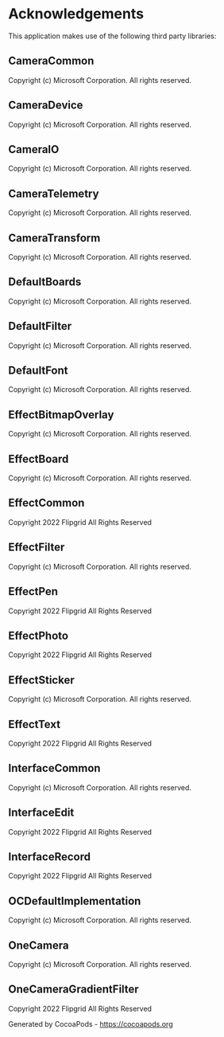 # Acknowledgements
This application makes use of the following third party libraries:

## CameraCommon

Copyright (c) Microsoft Corporation.  All rights reserved.

## CameraDevice

Copyright (c) Microsoft Corporation.  All rights reserved.

## CameraIO

Copyright (c) Microsoft Corporation.  All rights reserved.

## CameraTelemetry

Copyright (c) Microsoft Corporation.  All rights reserved.

## CameraTransform

Copyright (c) Microsoft Corporation.  All rights reserved.

## DefaultBoards

Copyright (c) Microsoft Corporation.  All rights reserved.

## DefaultFilter

Copyright (c) Microsoft Corporation.  All rights reserved.

## DefaultFont

Copyright (c) Microsoft Corporation.  All rights reserved.

## EffectBitmapOverlay

Copyright (c) Microsoft Corporation.  All rights reserved.

## EffectBoard

Copyright (c) Microsoft Corporation.  All rights reserved.

## EffectCommon

Copyright 2022 Flipgrid
All Rights Reserved


## EffectFilter

Copyright (c) Microsoft Corporation.  All rights reserved.

## EffectPen

Copyright 2022 Flipgrid
All Rights Reserved


## EffectPhoto

Copyright 2022 Flipgrid
All Rights Reserved


## EffectSticker

Copyright (c) Microsoft Corporation.  All rights reserved.

## EffectText

Copyright 2022 Flipgrid
All Rights Reserved


## InterfaceCommon

Copyright (c) Microsoft Corporation.  All rights reserved.

## InterfaceEdit

Copyright 2022 Flipgrid
All Rights Reserved


## InterfaceRecord

Copyright 2022 Flipgrid
All Rights Reserved


## OCDefaultImplementation

Copyright (c) Microsoft Corporation.  All rights reserved.

## OneCamera

Copyright (c) Microsoft Corporation.  All rights reserved.

## OneCameraGradientFilter

Copyright 2022 Flipgrid
All Rights Reserved

Generated by CocoaPods - https://cocoapods.org
